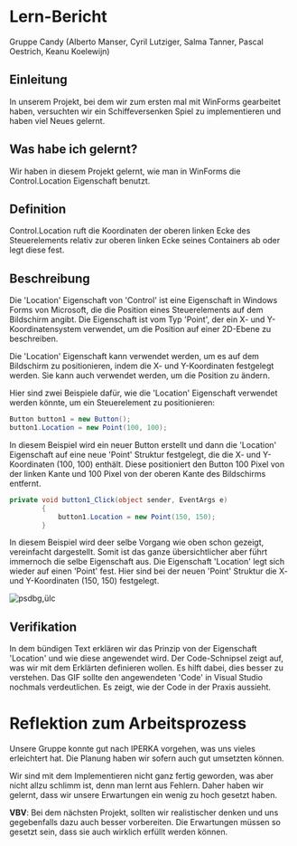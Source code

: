 # Lern-Bericht
Gruppe Candy (Alberto Manser, Cyril Lutziger, Salma Tanner, Pascal Oestrich, Keanu Koelewijn)

## Einleitung

In unserem Projekt, bei dem wir zum ersten mal mit WinForms gearbeitet haben, versuchten wir ein Schiffeversenken Spiel zu implementieren und haben viel Neues gelernt.

## Was habe ich gelernt?

Wir haben in diesem Projekt gelernt, wie man in WinForms die Control.Location Eigenschaft benutzt.
## Definition

Control.Location ruft die Koordinaten der oberen linken Ecke des Steuerelements relativ zur oberen linken Ecke seines Containers ab oder legt diese fest.
## Beschreibung

Die 'Location' Eigenschaft von 'Control' ist eine Eigenschaft in Windows Forms von Microsoft, die die Position eines Steuerelements auf dem Bildschirm angibt. Die Eigenschaft ist vom Typ 'Point', der ein X- und Y-Koordinatensystem verwendet, um die Position auf einer 2D-Ebene zu beschreiben.

Die 'Location' Eigenschaft kann verwendet werden, um es auf dem Bildschirm zu positionieren, indem die X- und Y-Koordinaten festgelegt werden. Sie kann auch verwendet werden, um die Position zu ändern.

Hier sind zwei Beispiele dafür, wie die 'Location' Eigenschaft verwendet werden könnte, um ein Steuerelement zu positionieren:

```csharp
Button button1 = new Button();
button1.Location = new Point(100, 100);
```
In diesem Beispiel wird ein neuer Button erstellt und dann die 'Location' Eigenschaft auf eine neue 'Point' Struktur festgelegt, die die X- und Y-Koordinaten (100, 100) enthält. Diese positioniert den Button 100 Pixel von der linken Kante und 100 Pixel von der oberen Kante des Bildschirms entfernt.

```csharp
private void button1_Click(object sender, EventArgs e)
        {
            button1.Location = new Point(150, 150);
        }
```

In diesem Beispiel wird deer selbe Vorgang wie oben schon gezeigt, vereinfacht dargestellt. Somit ist das ganze übersichtlicher aber führt immernoch die selbe Eigenschaft aus. Die Eigenschaft 'Location' legt sich wieder auf einen 'Point' fest. Hier sind bei der neuen 'Point' Struktur die X- und Y-Koordinaten (150, 150) festgelegt.

![psdbg,ülc](https://user-images.githubusercontent.com/110892283/208625368-7119ce82-d0b8-4699-92bb-be9b522ece0a.gif)

## Verifikation

In dem bündigen Text erklären wir das Prinzip von der Eigenschaft 'Location' und wie diese angewendet wird. 
Der Code-Schnipsel zeigt auf, was wir mit dem Erklärten definieren wollen. Es hilft dabei, dies besser zu verstehen.
Das GIF sollte den angewendeten 'Code' in Visual Studio nochmals verdeutlichen. Es zeigt, wie der Code in der Praxis aussieht. 

# Reflektion zum Arbeitsprozess


Unsere Gruppe konnte gut nach IPERKA vorgehen, was uns vieles erleichtert hat. Die Planung haben wir sofern auch gut umsetzten können. 


Wir sind mit dem Implementieren nicht ganz fertig geworden, was aber nicht allzu schlimm ist, denn man lernt aus Fehlern. Daher haben wir gelernt, dass wir unsere Erwartungen ein wenig zu hoch gesetzt haben. 

**VBV**: 
Bei dem nächsten Projekt, sollten wir realistischer denken und uns gegebenfalls dazu auch besser vorbereiten. Die Erwartungen müssen so gesetzt sein, dass sie auch wirklich erfüllt werden können. 
